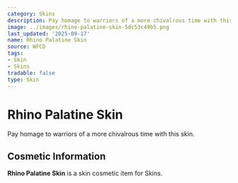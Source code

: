 ```yaml
---
category: Skins
description: Pay homage to warriors of a more chivalrous time with this skin.
image: ../images/rhino-palatine-skin-5dc53c49b5.png
last_updated: '2025-09-17'
name: Rhino Palatine Skin
source: WFCD
tags:
- Skin
- Skins
tradable: false
type: Skin
---
```


# Rhino Palatine Skin

Pay homage to warriors of a more chivalrous time with this skin.

## Cosmetic Information

**Rhino Palatine Skin** is a skin cosmetic item for Skins.

